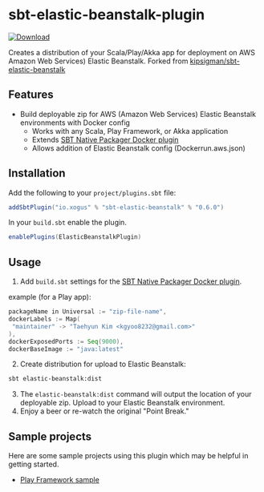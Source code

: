 # sbt-elastic-beanstalk-plugin

[ ![Download](https://api.bintray.com/packages/kimxogus/sbt-plugins/sbt-elastic-beanstalk/images/download.svg) ](https://bintray.com/kimxogus/sbt-plugins/sbt-elastic-beanstalk/_latestVersion)


Creates a distribution of your Scala/Play/Akka app for deployment on AWS Amazon Web Services) Elastic Beanstalk.
Forked from [kipsigman/sbt-elastic-beanstalk](https://github.com/kipsigman/sbt-elastic-beanstalk)

## Features

* Build deployable zip for AWS (Amazon Web Services) Elastic Beanstalk environments with Docker config
  * Works with any Scala, Play Framework, or Akka application
  * Extends [SBT Native Packager Docker plugin](http://www.scala-sbt.org/sbt-native-packager/formats/docker.html)
  * Allows addition of Elastic Beanstalk config (Dockerrun.aws.json)

## Installation

Add the following to your `project/plugins.sbt` file:

```scala
addSbtPlugin("io.xogus" % "sbt-elastic-beanstalk" % "0.6.0")
```

In your `build.sbt` enable the plugin.

```scala
enablePlugins(ElasticBeanstalkPlugin)
```

## Usage

1. Add `build.sbt` settings for the [SBT Native Packager Docker plugin](http://www.scala-sbt.org/sbt-native-packager/formats/docker.html).

  example (for a Play app):

  ```scala
  packageName in Universal := "zip-file-name",
  dockerLabels := Map(
   "maintainer" -> "Taehyun Kim <kgyoo8232@gmail.com>"
  ),
  dockerExposedPorts := Seq(9000),
  dockerBaseImage := "java:latest"
  ```

2. Create distribution for upload to Elastic Beanstalk:

```sh
sbt elastic-beanstalk:dist
```

3. The `elastic-beanstalk:dist` command will output the location of your deployable zip. Upload to your Elastic Beanstalk environment.
4. Enjoy a beer or re-watch the original "Point Break."

## Sample projects

Here are some sample projects using this plugin which may be helpful in getting started.

- [Play Framework sample](https://github.com/kipsigman/play-elastic-beanstalk)
